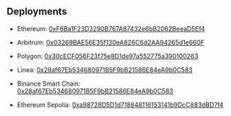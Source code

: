 ## Deployments

- Ethereum: [0xF6Ba1F23D3290B767A87432e6bB2062BeeaD5Ef4](https://etherscan.io/address/0xF6Ba1F23D3290B767A87432e6bB2062BeeaD5Ef4)
- Arbitrum: [0x03269BAE56E35f130eA826C6d2AA94265d1e660F](https://arbiscan.io/address/0x03269bae56e35f130ea826c6d2aa94265d1e660f)
- Polygon: [0x30cECF056F23f75e8D1de97a552775a390100263](https://polygonscan.com/address/0x30cECF056F23f75e8D1de97a552775a390100263)
- Linea: [0x28af67Eb534680971B5F9bB21586E84eA9b0C583](https://lineascan.build/address/0x28af67eb534680971b5f9bb21586e84ea9b0c583)
- Binance Smart Chain: [0x28af67Eb534680971B5F9bB21586E84eA9b0C583](https://bscscan.com/address/0x28af67eb534680971b5f9bb21586e84ea9b0c583)

- Ethereum Sepolia: [0xa98728D5D1d718848116153141b9DcC883dBD7f4](https://etherscan.io/address/0xa98728D5D1d718848116153141b9DcC883dBD7f4)
